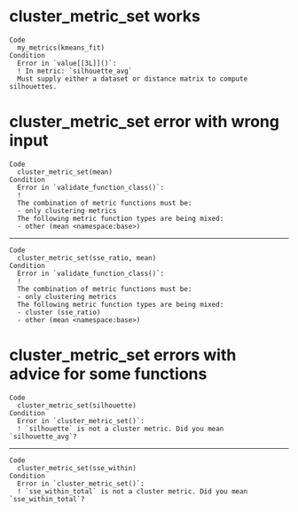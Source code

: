 # cluster_metric_set works

    Code
      my_metrics(kmeans_fit)
    Condition
      Error in `value[[3L]]()`:
      ! In metric: `silhouette_avg`
      Must supply either a dataset or distance matrix to compute silhouettes.

# cluster_metric_set error with wrong input

    Code
      cluster_metric_set(mean)
    Condition
      Error in `validate_function_class()`:
      ! 
      The combination of metric functions must be:
      - only clustering metrics
      The following metric function types are being mixed:
      - other (mean <namespace:base>)

---

    Code
      cluster_metric_set(sse_ratio, mean)
    Condition
      Error in `validate_function_class()`:
      ! 
      The combination of metric functions must be:
      - only clustering metrics
      The following metric function types are being mixed:
      - cluster (sse_ratio)
      - other (mean <namespace:base>)

# cluster_metric_set errors with advice for some functions

    Code
      cluster_metric_set(silhouette)
    Condition
      Error in `cluster_metric_set()`:
      ! `silhouette` is not a cluster metric. Did you mean `silhouette_avg`?

---

    Code
      cluster_metric_set(sse_within)
    Condition
      Error in `cluster_metric_set()`:
      ! `sse_within_total` is not a cluster metric. Did you mean `sse_within_total`?


